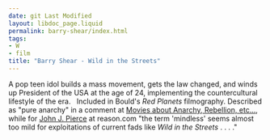 ```yaml
---
date: git Last Modified
layout: libdoc_page.liquid
permalink: barry-shear/index.html
tags:
- W
- film
title: "Barry Shear - Wild in the Streets"
---
```


A pop teen idol builds a mass movement, gets the law  changed, and winds up President of the USA at the age of 24, implementing the  countercultural lifestyle of the era.
 
Included in Bould's _Red  Planets_ filmography. Described as "pure anarchy" in a comment at <a href="https://www.movieforums.com/community/showthread.php?t=23522">Movies  about Anarchy, Rebellion, etc...</a>, while for <a href="http://reason.com/archives/1975/01/01/science-fiction-sf-on-the-scre"> John J. Pierce</a> at reason.com "the term 'mindless' seems almost too mild for  exploitations of current fads like _Wild in the Streets_ . . . ."